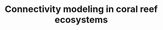 ---
layout: page
title: Connectivity modeling in coral reef ecosystems
#date: 2023-31-05
description: Despite being sessile
#img: assets/img/enoshima/000010.JPG
importance: 99
category: main
---